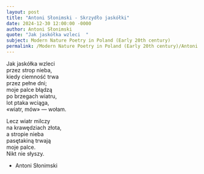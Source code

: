 ```yaml
---
layout: post
title: "Antoni Słonimski - Skrzydło jaskółki"
date: 2024-12-30 12:00:00 -0000
author: Antoni Słonimski
quote: "Jak jaskółka wzleci  "
subject: Modern Nature Poetry in Poland (Early 20th century)
permalink: /Modern Nature Poetry in Poland (Early 20th century)/Antoni Słonimski/Antoni Słonimski - Skrzydło jaskółki
---
```


Jak jaskółka wzleci  
przez strop nieba,  
kiedy ciemność trwa  
przez pełne dni;  
moje palce błądzą  
po brzegach wiatru,  
lot ptaka wciąga,  
«wiatr, mów» — wołam.

Lecz wiatr milczy  
na krawędziach złota,  
a stropie nieba  
pasętakiną trwają  
moje palce.  
Nikt nie słyszy.


- Antoni Słonimski
